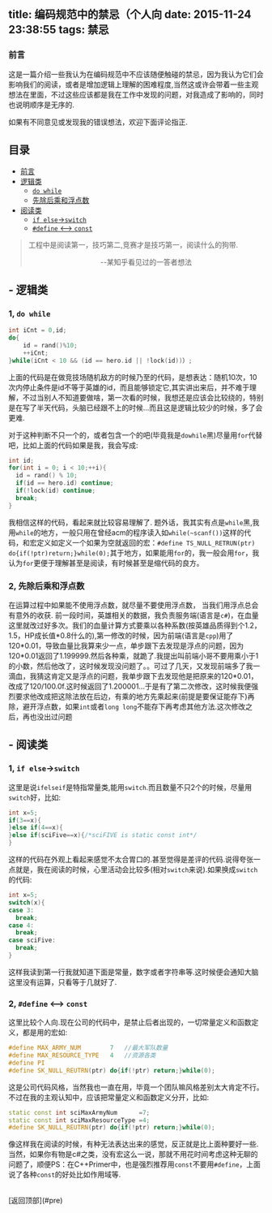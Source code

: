 title: 编码规范中的禁忌（个人向
date: 2015-11-24 23:38:55
tags: 禁忌
---

### <a name="pre"/>前言
这是一篇介绍一些我认为在编码规范中不应该随便触碰的禁忌，因为我认为它们会影响我们的阅读，或者是增加逻辑上理解的困难程度,当然这或许会带着一些主观想法在里面，不过这些应该都是我在工作中发现的问题，对我造成了影响的，同时也说明顺序是无序的.
   
如果有不同意见或发现我的错误想法，欢迎下面评论指正.

<!--more-->
   
## 目录
* [前言](#pre)
* [逻辑类](#logic)
  * [`do while`](#dowhile)
  * [先除后乘和浮点数](#float)
* [阅读类](#read)
  * [`if else`->`switch`](#ifelse)
  * [`#define` <--> `const`](#define)

>工程中是阅读第一，技巧第二,竞赛才是技巧第一，阅读什么的狗带.
>
><p align="center">--某知乎看见过的一答者想法</p>

## <a name="logic"/>- 逻辑类
### <a name="dowhile"/>1, `do while`
> 
``` cpp
int iCnt = 0,id;
do{
    id = rand()%10;
    ++iCnt;
}while(iCnt < 10 && (id == hero.id || !lock(id))）;
```
上面的代码是在做竞技场随机敌方的时候乃至的代码，是想表达：随机10次，10次内停止条件是id不等于英雄的id，而且能够锁定它,其实讲出来后，并不难于理解，不过当别人不知道要做啥，第一次看的时候，我想还是应该会比较绕的，特别是在写了半天代码，头脑已经跟不上的时候...而且这是逻辑比较少的时候，多了会更难.

对于这种判断不只一个的，或者包含一个的吧(毕竟我是`dowhile`黑)尽量用`for`代替吧，比如上面的代码如果是我，我会写成:
> 
```cpp
int id;
for(int i = 0; i < 10;++i){
  id = rand() % 10;
  if(id == hero.id) continue;
  if(!lock(id) continue;
  break;
}
```
我相信这样的代码，看起来就比较容易理解了.
题外话，我其实有点是`while`黑,我用`while`的地方，一般只用在曾经acm的程序读入如`while(~scanf())`这样的代码，和宏定义如定义一个如果为空就返回的宏：`#define TS_NULL_RETRUN(ptr) do{if(!ptr)return;}while(0);`其于地方，如果能用`for`的，我一般会用`for`，我认为`for`更便于理解甚至是阅读，有时候甚至是缩代码的良方。

### <a name="float"/>2, 先除后乘和浮点数
在运算过程中如果能不使用浮点数，就尽量不要使用浮点数， 当我们用浮点总会有意外的收获.
前一段时间，英雄相关的数据，我负责服务端(语言是`c#`)，在血量这里就改过好多次。我们的血量计算方式要乘以各种系数(按英雄品质得到个1.2，1.5，HP成长值\*0.8什么的),第一修改的时候，因为前端(语言是`cpp`)用了120\*0.01，导致血量比我算来少一点，单步跟下去发现是浮点的问题，因为120\*0.01返回了1.199999.然后各种乘，就跪了.我提出叫前端小哥不要用乘小于1的小数，然后他改了，这时候发现没问题了。。可过了几天，又发现前端多了我一滴血，我猜这肯定又是浮点的问题，我单步跟下去发现他是把原来的120\*0.01，改成了120/100.0f.这时候返回了1.200001...于是有了第二次修改，这时候我便强烈要求他改成把这除法放在后边，有乘的地方先乘起来(前提是要保证能存下)再除，避开浮点数，如果`int`或者`long long`不能存下再考虑其他方法.这次修改之后，再也没出过问题

## <a name="read"/>- 阅读类

### <a name="ifelse"/>1, `if else`->`switch`

这里是说`ifelseif`是特指常量类,能用`switch`.而且数量不只2个的时候，尽量用`switch`好，比如:

```cpp
int x=5;
if(3==x){
}else if(4==x){
}else if(sciFive==x){/*sciFIVE is static const int*/
}
```
这样的代码在外观上看起来感觉不太合胃口的.甚至觉得是差评的代码.说得夸张一点就是，我在阅读的时候，心里活动会比较多(相对`switch`来说).如果换成`switch`的代码:

```cpp
int x=5;
switch(x){
case 3:
  break;
case 4:
  break;
case sciFive:
  break;
}
```
这样我读到第一行我就知道下面是常量，数字或者字符串等.这时候便会通知大脑这里没有运算，只看等于几就好了.

### <a name="define"/>2, `#define` <--> `const`

这里比较个人向.现在公司的代码中，是禁止后者出现的，一切常量定义和函数定义，都是用的宏如:
```cpp
#define MAX_ARMY_NUM  		7  	//最大军队数量
#define MAX_RESOURCE_TYPE 	4	//资源各类
#define PI
#define SK_NULL_REUTRN(ptr) do{if(!ptr) return;}while(0);
```
这是公司代码风格，当然我也一直在用，毕竟一个团队嘛风格差别太大肯定不行。不过在我的主观认知中，应该把常量定义和函数定义分开，比如:
```cpp
static const int sciMaxArmyNum		=7;
static const int sciMaxResourceType	=4;
#define SK_NULL_REUTRN(ptr) do{if(!ptr) return;}while(0);
```
像这样我在阅读的时候，有种无法表达出来的感觉，反正就是比上面种要好一些.
当然，如果你有物是c#之类，没有宏这么一说，那就不用花时间考虑这种无聊的问题了，顺便PS：在C++Primer中，也是强烈推荐用`const`不要用`#define`，上面说了各种`const`的好处比如作用域等.

<br>
[返回顶部](#pre)
